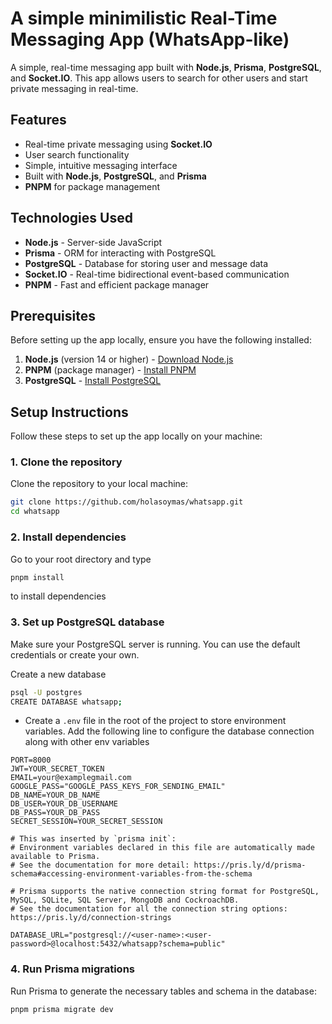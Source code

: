 # A simple minimilistic Real-Time Messaging App (WhatsApp-like)

A simple, real-time messaging app built with **Node.js**, **Prisma**, **PostgreSQL**, and **Socket.IO**. This app allows users to search for other users and start private messaging in real-time.

## Features

- Real-time private messaging using **Socket.IO**
- User search functionality
- Simple, intuitive messaging interface
- Built with **Node.js**, **PostgreSQL**, and **Prisma**
- **PNPM** for package management

## Technologies Used

- **Node.js** - Server-side JavaScript
- **Prisma** - ORM for interacting with PostgreSQL
- **PostgreSQL** - Database for storing user and message data
- **Socket.IO** - Real-time bidirectional event-based communication
- **PNPM** - Fast and efficient package manager

## Prerequisites

Before setting up the app locally, ensure you have the following installed:

1. **Node.js** (version 14 or higher) - [Download Node.js](https://nodejs.org/en/download/)
2. **PNPM** (package manager) - [Install PNPM](https://pnpm.io/installation)
3. **PostgreSQL** - [Install PostgreSQL](https://www.postgresql.org/download/)

## Setup Instructions

Follow these steps to set up the app locally on your machine:

### 1. Clone the repository

Clone the repository to your local machine:

```bash
git clone https://github.com/holasoymas/whatsapp.git
cd whatsapp
```

### 2. Install dependencies

Go to your root directory and type

```bash
pnpm install
```

to install dependencies

### 3. Set up PostgreSQL database

Make sure your PostgreSQL server is running. You can use the default credentials or create your own.

Create a new database

```bash
psql -U postgres
CREATE DATABASE whatsapp;
```

- Create a `.env` file in the root of the project to store environment variables. Add the following line to configure the database connection along with other env variables

```
PORT=8000
JWT=YOUR_SECRET_TOKEN
EMAIL=your@examplegmail.com
GOOGLE_PASS="GOOGLE_PASS_KEYS_FOR_SENDING_EMAIL"
DB_NAME=YOUR_DB_NAME
DB_USER=YOUR_DB_USERNAME
DB_PASS=YOUR_DB_PASS
SECRET_SESSION=YOUR_SECRET_SESSION

# This was inserted by `prisma init`:
# Environment variables declared in this file are automatically made available to Prisma.
# See the documentation for more detail: https://pris.ly/d/prisma-schema#accessing-environment-variables-from-the-schema

# Prisma supports the native connection string format for PostgreSQL, MySQL, SQLite, SQL Server, MongoDB and CockroachDB.
# See the documentation for all the connection string options: https://pris.ly/d/connection-strings

DATABASE_URL="postgresql://<user-name>:<user-password>@localhost:5432/whatsapp?schema=public"
```

### 4. Run Prisma migrations

Run Prisma to generate the necessary tables and schema in the database:

```bash
pnpm prisma migrate dev
```
